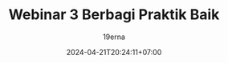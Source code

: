 ---
title : "Webinar 3 Berbagi Praktik Baik"
description : 
date : 2024-04-21T20:24:11+07:00
author : "19erna"
featured : false
draft : true
comment : true
toc : false
keywords : 
  - 
  - 
  - 
  - 
kategori : 
  - Event
topik :
  - 
  - 
seri : 
  - 
images : 
  - img/header/*.jpg
tumbnail : 
  - img/tumbnail/*.jpg
cover : 
  - cover/*.jpg
---